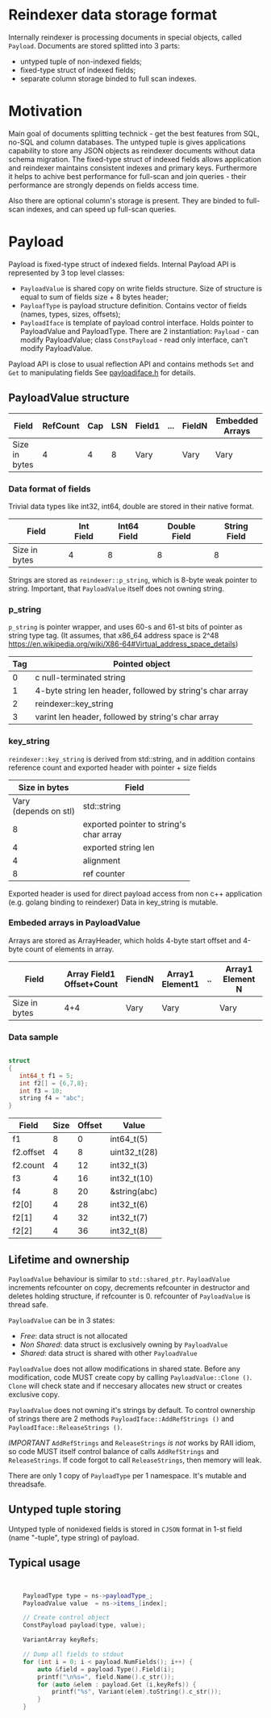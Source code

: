 # Reindexer data storage format
 
Internally reindexer is processing documents in special objects, called `Payload`. Documents are stored splitted into 3 parts:

- untyped tuple of non-indexed fields;
- fixed-type struct of indexed fields;
- separate column storage binded to full scan indexes.

# Motivation

Main goal of documents splitting technick - get the best features from SQL, no-SQL and column databases.
The untyped tuple is gives applications capability to store any JSON objects as reindexer documents without data schema migration.
The fixed-type struct of indexed fields allows application and reindexer maintains consistent indexes and primary keys. Furthermore it helps to achive best performance for full-scan and join queries - their
performance are strongly depends on fields access time. 

Also there are optional column's storage is present. They are binded to full-scan indexes, and can speed up full-scan queries.

# Payload 

Payload is fixed-type struct of indexed fields. Internal Payload API is represented by 3 top level classes: 

- `PayloadValue` is shared copy on write fields structure. Size of structure is equal to sum of fields size + 8 bytes header;
- `PayloafType` is payload structure definition. Contains vector of fields (names, types, sizes, offsets);
- `PayloadIface` is template of payload control interface. Holds pointer to PayloadValue and PayloadType.  There are 2 instantiation: `Payload` - can modify PayloadValue; class `ConstPayload` - read only interface, can't modify PayloadValue.

Payload API is close to usual reflection API and contains methods `Set` and `Get` to manipulating fields
See [payloadiface.h](payloadiface.h) for details.


## PayloadValue structure 

| Field         | RefCount | Cap   | LSN | Field1 | ... | FieldN | Embedded Arrays |
|---------------|----------|-------|-----|--------|-----|--------|-----------------|
| Size in bytes | 4        | 4     | 8   | Vary   |     | Vary   | Vary            |


### Data format of fields

Trivial data types like int32, int64, double are stored in their native format. 

| Field         | Int Field | Int64 Field | Double Field | String Field |
|---------------|-----------|-------------|--------------|--------------|
| Size in bytes | 4         | 8           | 8            | 8            |


Strings are stored as `reindexer::p_string`, which is 8-byte weak pointer to string. Important, that `PayloadValue` itself does not owning string.


### p_string 

`p_string` is pointer wrapper, and uses 60-s and 61-st bits of pointer as string type tag. (It assumes, that x86_64 address space is 2^48 https://en.wikipedia.org/wiki/X86-64#Virtual_address_space_details)

| Tag | Pointed object                                            |
|-----|-----------------------------------------------------------|
| 0   | c null-terminated string                                  |
| 1   | 4-byte string len header, followed by string's char array |
| 2   | reindexer::key_string                                     |
| 3   | varint len header, followed by string's char array        |


### key_string
`reindexer::key_string` is derived from std::string, and in addition contains reference count and exported header with pointer + size fields

| Size in bytes          | Field                          |
|------------------------|--------------------------------|
| Vary <br> (depends on stl) | std::string                    |
| 8                      | exported pointer to string's<br> char array |
| 4                      | exported string len                     |
| 4                      | alignment                      |
| 8                      | ref counter                    |

Exported header is used for direct payload access from non c++ application (e.g. golang binding to reindexer)
Data in key_string is mutable.

### Embeded arrays in PayloadValue

Arrays are stored as ArrayHeader, which holds 4-byte start offset and 4-byte count of elements in array. 

| Field         | Array Field1<br>Offset+Count | FiendN | Array1<br> Element1 | .. | Array1<br>Element N |
|---------------|---------------------------|--------|------------------|----|------------------|
| Size in bytes | 4+4                       | Vary   | Vary             |    | Vary             |


### Data sample

```c++

struct
{
   int64_t f1 = 5;
   int f2[] = {6,7,8};
   int f3 = 10;
   string f4 = "abc";
}
```

| Field     | Size | Offset | Value        |
|-----------|------|--------|--------------|
| f1        | 8    | 0      | int64_t(5)   |
| f2.offset | 4    | 8      | uint32_t(28) |
| f2.count  | 4    | 12     | int32_t(3)   |
| f3        | 4    | 16     | int32_t(10)  |
| f4        | 8    | 20     | &string(abc) |
| f2[0]     | 4    | 28     | int32_t(6)   |
| f2[1]     | 4    | 32     | int32_t(7)   |
| f2[2]     | 4    | 36     | int32_t(8)   |


## Lifetime and ownership

`PayloadValue` behaviour is similar to `std::shared_ptr`. `PayloadValue` increments refcounter on copy, decrements refcounter in destructor and deletes holding structure, if refcounter is 0.
refcounter of `PayloadValue` is thread safe.

`PayloadValue` can be in 3 states:
- *Free*: data struct is not allocated
- *Non Shared*: data struct is exclusively owning by `PayloadValue`
- *Shared*: data struct is shared with other `PayloadValue`

`PayloadValue` does not allow modifications in shared state. Before any modification, code MUST create copy by calling `PayloadValue::Clone ()`.  
`Clone` will check state and if neccesary allocates new struct or creates exclusive copy.

`PayloadValue` does not owning it's strings by default. To control ownership of strings there are 2 methods `PayloadIface::AddRefStrings ()` and `PayloadIface::ReleaseStrings ()`. 

*IMPORTANT* `AddRefStrings` and `ReleaseStrings` *is not* works by RAII idiom, so code MUST itself control balance of calls `AddRefStrings` and `ReleaseStrings`. If code forgot to call `ReleaseStrings`, then memory will leak.

There are only 1 copy of `PayloadType` per 1 namespace. It's mutable and threadsafe.

## Untyped tuple storing

Untyped typle of nonidexed fields is stored in `CJSON` format in 1-st field (name "-tuple", type string) of payload.

## Typical usage

```c++


	PayloadType type = ns->payloadType_;
	PayloadValue value  = ns->items_[index];

	// Create control object
	ConstPayload payload(type, value);

	VariantArray keyRefs;

    // Dump all fields to stdout
    for (int i = 0; i < payload.NumFields(); i++) {
		auto &field = payload.Type().Field(i);
		printf("\n%s=", field.Name().c_str());
		for (auto &elem : payload.Get (i,keyRefs)) {
			printf("%s", Variant(elem).toString().c_str());
		}
	}

```
